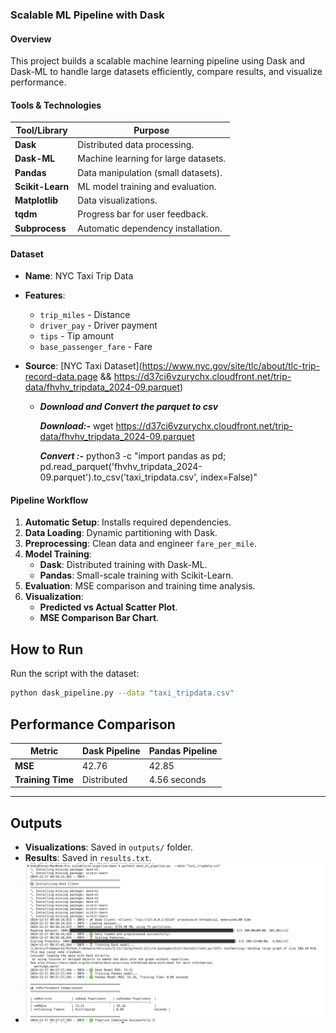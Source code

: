 ### Scalable ML Pipeline with Dask

#### Overview

This project builds a scalable machine learning pipeline using Dask and Dask-ML to handle large datasets efficiently, compare results, and visualize performance.

#### Tools & Technologies

| **Tool/Library**      | **Purpose**                           |
|------------------------|---------------------------------------|
| **Dask**              | Distributed data processing.          |
| **Dask-ML**           | Machine learning for large datasets.  |
| **Pandas**            | Data manipulation (small datasets).   |
| **Scikit-Learn**      | ML model training and evaluation.     |
| **Matplotlib**        | Data visualizations.                  |
| **tqdm**              | Progress bar for user feedback.       |
| **Subprocess**        | Automatic dependency installation.    |


#### **Dataset**

- **Name**: NYC Taxi Trip Data  
- **Features**:  
  - `trip_miles` - Distance  
  - `driver_pay` - Driver payment  
  - `tips` - Tip amount  
  - `base_passenger_fare` - Fare  
- **Source**: [NYC Taxi Dataset](https://www.nyc.gov/site/tlc/about/tlc-trip-record-data.page && https://d37ci6vzurychx.cloudfront.net/trip-data/fhvhv_tripdata_2024-09.parquet)

   - ***Download and Convert the parquet to csv***

      ***Download:-***  wget https://d37ci6vzurychx.cloudfront.net/trip-data/fhvhv_tripdata_2024-09.parquet

      ***Convert :-***  python3 -c "import pandas as pd; pd.read_parquet('fhvhv_tripdata_2024-09.parquet').to_csv('taxi_tripdata.csv', index=False)"


#### **Pipeline Workflow**

1. **Automatic Setup**: Installs required dependencies.  
2. **Data Loading**: Dynamic partitioning with Dask.  
3. **Preprocessing**: Clean data and engineer `fare_per_mile`.  
4. **Model Training**:  
   - **Dask**: Distributed training with Dask-ML.  
   - **Pandas**: Small-scale training with Scikit-Learn.  
5. **Evaluation**: MSE comparison and training time analysis.  
6. **Visualization**:  
   - **Predicted vs Actual Scatter Plot**.  
   - **MSE Comparison Bar Chart**.  


## **How to Run**

Run the script with the dataset:

```bash
python dask_pipeline.py --data "taxi_tripdata.csv"
```

## **Performance Comparison**

| **Metric**         | **Dask Pipeline**   | **Pandas Pipeline**  |
|---------------------|---------------------|----------------------|
| **MSE**            | 42.76               | 42.85               |
| **Training Time**  | Distributed         | 4.56 seconds        |

---

## **Outputs**

- **Visualizations**: Saved in `outputs/` folder.  
- **Results**: Saved in `results.txt`.  
- ![alt text](image.png)
    